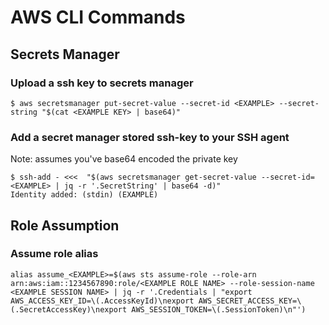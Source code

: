 # AWS CLI Commands


## Secrets Manager
### Upload a ssh key to secrets manager
```
$ aws secretsmanager put-secret-value --secret-id <EXAMPLE> --secret-string "$(cat <EXAMPLE KEY> | base64)"
```
### Add a secret manager stored ssh-key to your SSH agent
Note: assumes you've base64 encoded the private key
```
$ ssh-add - <<<  "$(aws secretsmanager get-secret-value --secret-id=<EXAMPLE> | jq -r '.SecretString' | base64 -d)"
Identity added: (stdin) (EXAMPLE)
```

## Role Assumption
### Assume role alias
```
alias assume_<EXAMPLE>=$(aws sts assume-role --role-arn arn:aws:iam::1234567890:role/<EXAMPLE ROLE NAME> --role-session-name <EXAMPLE SESSION NAME> | jq -r '.Credentials | "export AWS_ACCESS_KEY_ID=\(.AccessKeyId)\nexport AWS_SECRET_ACCESS_KEY=\(.SecretAccessKey)\nexport AWS_SESSION_TOKEN=\(.SessionToken)\n"')
```